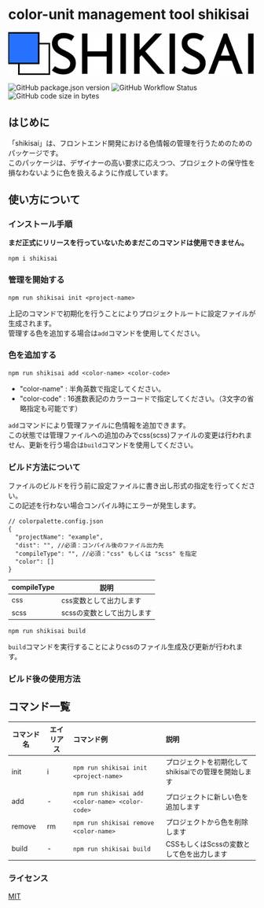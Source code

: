 # color-unit management tool shikisai

![shikisai color-unit management tool](/static/assets/logo/no_description.min.svg)

![GitHub package.json version](https://img.shields.io/github/package-json/v/ken7253/shikisai?style=flat-square)
![GitHub Workflow Status](https://img.shields.io/github/workflow/status/ken7253/shikisai/CodeQL?style=flat-square)
![GitHub code size in bytes](https://img.shields.io/github/languages/code-size/ken7253/shikisai?style=flat-square)

## はじめに

「shikisai」は、フロントエンド開発における色情報の管理を行うためのためのパッケージです。  
このパッケージは、デザイナーの高い要求に応えつつ、プロジェクトの保守性を損なわないように色を扱えるように作成しています。

## 使い方について

### インストール手順

**まだ正式にリリースを行っていないためまだこのコマンドは使用できません。**

```shell
npm i shikisai
```

### 管理を開始する

```npm
npm run shikisai init <project-name>
```

上記のコマンドで初期化を行うことによりプロジェクトルートに設定ファイルが生成されます。  
管理する色を追加する場合は`add`コマンドを使用してください。

### 色を追加する

```npm
npm run shikisai add <color-name> <color-code>
```

- "color-name" : 半角英数で指定してください。
- "color-code" : 16進数表記のカラーコードで指定してください。（3文字の省略指定も可能です）

`add`コマンドにより管理ファイルに色情報を追加できます。  
この状態では管理ファイルへの追加のみでcss(scss)ファイルの変更は行われません、更新を行う場合は`build`コマンドを使用してください。

### ビルド方法について

ファイルのビルドを行う前に設定ファイルに書き出し形式の指定を行ってください。  
この記述を行わない場合コンパイル時にエラーが発生します。

```jsonc
// colorpalette.config.json
{
  "projectName": "example",
  "dist": "", //必須：コンパイル後のファイル出力先
  "compileType": "", //必須："css" もしくは "scss" を指定
  "color": []
}
```

| compileType | 説明                       |
| ----------- | -------------------------- |
| css         | css変数として出力します    |
| scss        | scssの変数として出力します |

```npm
npm run shikisai build
```

`build`コマンドを実行することによりcssのファイル生成及び更新が行われます。

### ビルド後の使用方法

## コマンド一覧

| コマンド名 | エイリアス | コマンド例                                       | 説明                                                 |
| ---------- | ---------- | :----------------------------------------------- | :--------------------------------------------------- |
| init       | i          | `npm run shikisai init <project-name>`           | プロジェクトを初期化してshikisaiでの管理を開始します |
| add        | -          | `npm run shikisai add <color-name> <color-code>` | プロジェクトに新しい色を追加します                   |
| remove     | rm         | `npm run shikisai remove <color-name>`           | プロジェクトから色を削除します                       |
| build      | -          | `npm run shikisai build`                         | CSSもしくはScssの変数として色を出力します            |

### ライセンス

[MIT](/LICENSE)
